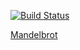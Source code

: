 [![Build Status](https://travis-ci.com/GPGPUCourse2018/Example2Mandelbrot.svg?branch=master)](https://travis-ci.com/GPGPUCourse2018/Example2Mandelbrot)

[Mandelbrot](/.figures/mandelbrot.png?raw=true)
